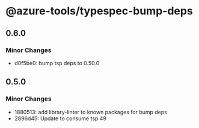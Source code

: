 # @azure-tools/typespec-bump-deps

## 0.6.0

### Minor Changes

- d0f5be0: bump tsp deps to 0.50.0

## 0.5.0

### Minor Changes

- 1880513: add library-linter to known packages for bump deps
- 2896d45: Update to consume tsp 49
